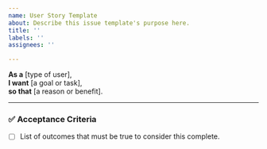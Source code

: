 ```yaml
---
name: User Story Template
about: Describe this issue template's purpose here.
title: ''
labels: ''
assignees: ''

---
```


**As a** [type of user],  
**I want** [a goal or task],  
**so that** [a reason or benefit].

---

### ✅ Acceptance Criteria

- [ ] List of outcomes that must be true to consider this complete.
